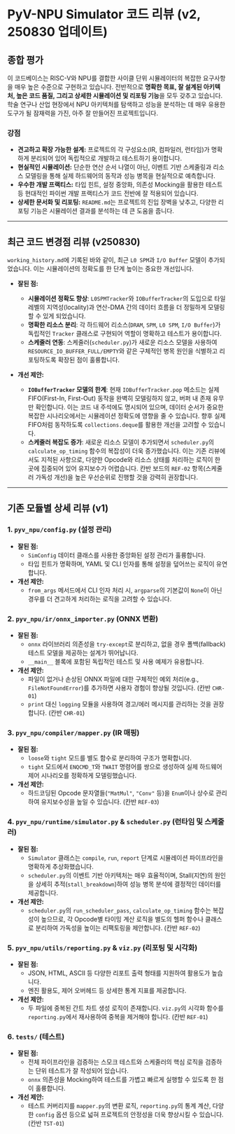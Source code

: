 # PyV-NPU Simulator 코드 리뷰 (v2, 250830 업데이트)

## 종합 평가

이 코드베이스는 RISC-V와 NPU를 결합한 사이클 단위 시뮬레이터의 복잡한 요구사항을 매우 높은 수준으로 구현하고 있습니다. 전반적으로 **명확한 목표, 잘 설계된 아키텍처, 높은 코드 품질, 그리고 상세한 시뮬레이션 및 리포팅 기능**을 모두 갖추고 있습니다. 학술 연구나 산업 현장에서 NPU 아키텍처를 탐색하고 성능을 분석하는 데 매우 유용한 도구가 될 잠재력을 가진, 아주 잘 만들어진 프로젝트입니다.

### 강점

*   **견고하고 확장 가능한 설계:** 프로젝트의 각 구성요소(IR, 컴파일러, 런타임)가 명확하게 분리되어 있어 독립적으로 개발하고 테스트하기 용이합니다.
*   **현실적인 시뮬레이션:** 단순한 연산 순서 나열이 아닌, 이벤트 기반 스케줄링과 리소스 모델링을 통해 실제 하드웨어의 동작과 성능 병목을 현실적으로 예측합니다.
*   **우수한 개발 프랙티스:** 타입 힌트, 설정 중앙화, 의존성 Mocking을 활용한 테스트 등 현대적인 파이썬 개발 프랙티스가 코드 전반에 잘 적용되어 있습니다.
*   **상세한 문서화 및 리포팅:** `README.md`는 프로젝트의 진입 장벽을 낮추고, 다양한 리포팅 기능은 시뮬레이션 결과를 분석하는 데 큰 도움을 줍니다.

---

## 최근 코드 변경점 리뷰 (v250830)

`working_history.md`에 기록된 바와 같이, 최근 `L0 SPM`과 `I/O Buffer` 모델이 추가되었습니다. 이는 시뮬레이션의 정확도를 한 단계 높이는 중요한 개선입니다.

*   **잘된 점:**
    *   **시뮬레이션 정확도 향상**: `L0SPMTracker`와 `IOBufferTracker`의 도입으로 타일 레벨의 지역성(locality)과 연산-DMA 간의 데이터 흐름을 더 정밀하게 모델링할 수 있게 되었습니다.
    *   **명확한 리소스 분리**: 각 하드웨어 리소스(`DRAM`, `SPM`, `L0 SPM`, `I/O Buffer`)가 독립적인 `Tracker` 클래스로 구현되어 역할이 명확하고 테스트가 용이합니다.
    *   **스케줄러 연동**: 스케줄러(`scheduler.py`)가 새로운 리소스 모델을 사용하여 `RESOURCE_IO_BUFFER_FULL/EMPTY`와 같은 구체적인 병목 원인을 식별하고 리포팅하도록 확장된 점이 훌륭합니다.

*   **개선 제안:**
    *   **`IOBufferTracker` 모델의 한계**: 현재 `IOBufferTracker.pop` 메소드는 실제 FIFO(First-In, First-Out) 동작을 완벽히 모델링하지 않고, 버퍼 내 존재 유무만 확인합니다. 이는 코드 내 주석에도 명시되어 있으며, 데이터 순서가 중요한 복잡한 시나리오에서는 시뮬레이션 정확도에 영향을 줄 수 있습니다. 향후 실제 FIFO처럼 동작하도록 `collections.deque`를 활용한 개선을 고려할 수 있습니다.
    *   **스케줄러 복잡도 증가**: 새로운 리소스 모델이 추가되면서 `scheduler.py`의 `calculate_op_timing` 함수의 복잡성이 더욱 증가했습니다. 이는 기존 리뷰에서도 지적된 사항으로, 다양한 Opcode와 리소스 상태를 처리하는 로직이 한 곳에 집중되어 있어 유지보수가 어렵습니다. 칸반 보드의 `REF-02` 항목(스케줄러 가독성 개선)을 높은 우선순위로 진행할 것을 강력히 권장합니다.

---

## 기존 모듈별 상세 리뷰 (v1)

### 1. `pyv_npu/config.py` (설정 관리)

*   **잘된 점:**
    *   `SimConfig` 데이터 클래스를 사용한 중앙화된 설정 관리가 훌륭합니다.
    *   타입 힌트가 명확하며, YAML 및 CLI 인자를 통해 설정을 덮어쓰는 로직이 유연합니다.
*   **개선 제안:**
    *   `from_args` 메서드에서 CLI 인자 처리 시, `argparse`의 기본값이 `None`이 아닌 경우를 더 견고하게 처리하는 로직을 고려할 수 있습니다.

### 2. `pyv_npu/ir/onnx_importer.py` (ONNX 변환)

*   **잘된 점:**
    *   `onnx` 라이브러리 의존성을 `try-except`로 분리하고, 없을 경우 폴백(fallback) 테스트 모델을 제공하는 설계가 뛰어납니다.
    *   `__main__` 블록에 포함된 독립적인 테스트 및 사용 예제가 유용합니다.
*   **개선 제안:**
    *   파일이 없거나 손상된 ONNX 파일에 대한 구체적인 예외 처리(e.g., `FileNotFoundError`)를 추가하면 사용자 경험이 향상될 것입니다. (칸반 `CHR-01`)
    *   `print` 대신 `logging` 모듈을 사용하여 경고/에러 메시지를 관리하는 것을 권장합니다. (칸반 `CHR-01`)

### 3. `pyv_npu/compiler/mapper.py` (IR 매핑)

*   **잘된 점:**
    *   `loose`와 `tight` 모드를 별도 함수로 분리하여 구조가 명확합니다.
    *   `tight` 모드에서 `ENQCMD_T`와 `TWAIT` 명령어를 쌍으로 생성하여 실제 하드웨어 제어 시나리오를 정확하게 모델링했습니다.
*   **개선 제안:**
    *   하드코딩된 Opcode 문자열들(`"MatMul"`, `"Conv"` 등)을 `Enum`이나 상수로 관리하여 유지보수성을 높일 수 있습니다. (칸반 `REF-03`)

### 4. `pyv_npu/runtime/simulator.py` & `scheduler.py` (런타임 및 스케줄러)

*   **잘된 점:**
    *   `Simulator` 클래스는 `compile`, `run`, `report` 단계로 시뮬레이션 파이프라인을 명확하게 추상화했습니다.
    *   `scheduler.py`의 이벤트 기반 아키텍처는 매우 효율적이며, Stall(지연)의 원인을 상세히 추적(`stall_breakdown`)하여 성능 병목 분석에 결정적인 데이터를 제공합니다.
*   **개선 제안:**
    *   `scheduler.py`의 `run_scheduler_pass`, `calculate_op_timing` 함수는 복잡성이 높으므로, 각 Opcode별 타이밍 계산 로직을 별도의 헬퍼 함수나 클래스로 분리하여 가독성을 높이는 리팩토링을 제안합니다. (칸반 `REF-02`)

### 5. `pyv_npu/utils/reporting.py` & `viz.py` (리포팅 및 시각화)

*   **잘된 점:**
    *   JSON, HTML, ASCII 등 다양한 리포트 출력 형태를 지원하여 활용도가 높습니다.
    *   엔진 활용도, 제어 오버헤드 등 상세한 통계 지표를 제공합니다.
*   **개선 제안:**
    *   두 파일에 중복된 간트 차트 생성 로직이 존재합니다. `viz.py`의 시각화 함수를 `reporting.py`에서 재사용하여 중복을 제거해야 합니다. (칸반 `REF-01`)

### 6. `tests/` (테스트)

*   **잘된 점:**
    *   전체 파이프라인을 검증하는 스모크 테스트와 스케줄러의 핵심 로직을 검증하는 단위 테스트가 잘 작성되어 있습니다.
    *   `onnx` 의존성을 Mocking하여 테스트를 가볍고 빠르게 실행할 수 있도록 한 점이 훌륭합니다.
*   **개선 제안:**
    *   테스트 커버리지를 `mapper.py`의 변환 로직, `reporting.py`의 통계 계산, 다양한 `config` 옵션 등으로 넓혀 프로젝트의 안정성을 더욱 향상시킬 수 있습니다. (칸반 `TST-01`)